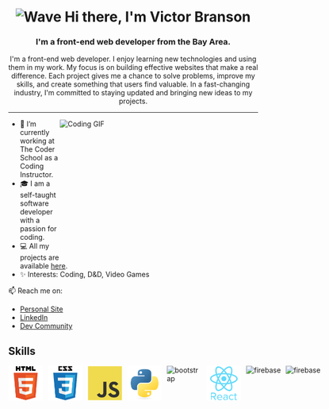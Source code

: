 <div align="center">
<h1><img src="https://raw.githubusercontent.com/TheDudeThatCode/TheDudeThatCode/master/Assets/Hi.gif" alt="Wave" width="40" height="40"/> Hi there, I'm Victor Branson </h1>

<h3> I'm a front-end web developer from the Bay Area. </h3>

<p> I'm a front-end web developer. I enjoy learning new technologies and using them in my work. My focus is on building effective websites that make a real difference. Each project gives me a chance to solve problems, improve my skills, and create something that users find valuable. In a fast-changing industry, I'm committed to staying updated and bringing new ideas to my projects. </p>
</div>

<hr>

<img align="right" src="https://media.giphy.com/media/2IudUHdI075HL02Pkk/giphy.gif" alt="Coding GIF" width="400" height="285">

- 🌱 I’m currently working at The Coder School as a Coding Instructor.
- 🎓 I am a self-taught software developer with a passion for coding.
- 💻 All my projects are available [here](https://github.com/Ultimamaximus?tab=repositories).
- ✨ Interests: Coding, D&D, Video Games

📫 Reach me on:

- <a href="https://victorbportfolio.netlify.app/" target="_blank">Personal Site</a>
- <a href="https://www.linkedin.com/in/victor-branson-4b6bab240/" target="_blank">LinkedIn</a>
- <a href="https://dev.to/ultimamaximus" target="_blank">Dev Community</a>

## Skills

<div style="display: flex; gap: 10px;">
    <img src="https://raw.githubusercontent.com/devicons/devicon/master/icons/html5/html5-original-wordmark.svg" 
         alt="html5" width="70" height="70"/>
    <img src="https://raw.githubusercontent.com/devicons/devicon/master/icons/css3/css3-original-wordmark.svg" 
         alt="css3" width="70" height="70"/>
    <img src="https://raw.githubusercontent.com/devicons/devicon/master/icons/javascript/javascript-original.svg" 
         alt="javascript" width="70" height="70"/>
    <img src="https://raw.githubusercontent.com/devicons/devicon/master/icons/python/python-original.svg" 
         alt="python" width="70" height="70"/>
    <img src="https://cdn.jsdelivr.net/gh/devicons/devicon@latest/icons/bootstrap/bootstrap-original.svg"
         alt="bootstrap" width="70" height="70"/>
    <img src="https://raw.githubusercontent.com/devicons/devicon/master/icons/react/react-original-wordmark.svg" 
         alt="react" width="70" height="70"/>
    <img src="https://www.vectorlogo.zone/logos/firebase/firebase-icon.svg" 
         alt="firebase" width="70" height="70"/>
    <img src="https://icongr.am/devicon/npm-original-wordmark.svg?size=128&color=currentColor" 
         alt="firebase" width="70" height="70"/>
</div>
